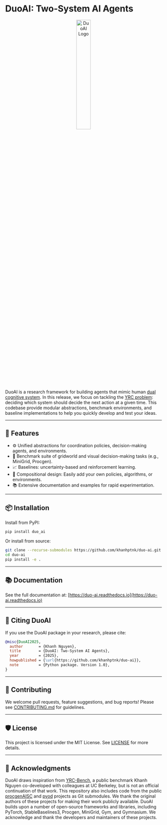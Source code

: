 # DuoAI: Two-System AI Agents

<p align="center">
  <img src="images/logo.png" alt="DuoAI Logo" width="30%">
</p>

DuoAI is a research framework for building agents that mimic human [dual cognitive system](https://en.wikipedia.org/wiki/Thinking,_Fast_and_Slow). In this release, we focus on tackling the [YRC problem](https://arxiv.org/pdf/2502.09583): deciding which system should decide the next action at a given time. This codebase provide modular abstractions, benchmark environments, and baseline implementations to help you quickly develop and test your ideas.

---

## 🔧 Features

- ⚙️ Unified abstractions for coordination policies, decision-making agents, and environments.
- 🧪 Benchmark suite of gridworld and visual decision-making tasks (e.g., MiniGrid, Procgen).
- 📈 Baselines: uncertainty-based and reinforcement learning.
- 🧩 Compositional design: Easily add your own policies, algorithms, or environments.
- 📚 Extensive documentation and examples for rapid experimentation.

---

## 📦 Installation

Install from PyPI:

```bash
pip install duo_ai
```

Or install from source:

```bash
git clone --recurse-submodules https://github.com/khanhptnk/duo-ai.git
cd duo-ai
pip install -e .
```

---

## 📚 Documentation

See the full documentation at:
[https://duo-ai.readthedocs.io](https://duo-ai.readthedocs.io)

---

## 🧪 Citing DuoAI


If you use the DuoAI package in your research, please cite:

```bibtex
@misc{DuoAI2025,
  author       = {Khanh Nguyen},
  title        = {DuoAI: Two-System AI Agents},
  year         = {2025},
  howpublished = {\url{https://github.com/khanhptnk/duo-ai}},
  note         = {Python package. Version 1.0},
}
```

---

## 🤝 Contributing

We welcome pull requests, feature suggestions, and bug reports!
Please see [CONTRIBUTING.md](CONTRIBUTING.md) for guidelines.

---

## 🛡 License

This project is licensed under the MIT License.
See [LICENSE](LICENSE) for more details.

---

## 🙏 Acknowledgments

DuoAI draws inspiration from [YRC-Bench](https://github.com/modanesh/YRC-Bench), a public benchmark Khanh Nguyen co-developed with colleagues at UC Berkeley, but is not an official continuation of that work.
This repository also includes code from the public [procgenAISC](https://github.com/JacobPfau/procgenAISC) and [pyod](https://github.com/yzhao062/pyod) projects as Git submodules. We thank the original authors of these projects for making their work publicly available.
DuoAI builds upon a number of open-source frameworks and libraries, including PyTorch, StableBaselines3, Procgen, MiniGrid, Gym, and Gymnasium. We acknowledge and thank the developers and maintainers of these projects.


